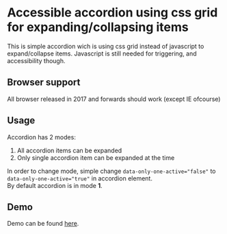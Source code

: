 # Accessible accordion using css grid for expanding/collapsing items  

This is simple accordion wich is using css grid instead of javascript to expand/collapse items. Javascript is still needed for triggering, and accessibility though.  

## Browser support  
All browser released in 2017 and forwards should work (except IE ofcourse)  

## Usage  
Accordion has 2 modes:  
1. All accordion items can be expanded  
2. Only single accordion item can be expanded at the time

In order to change mode, simple change `data-only-one-active="false"` to `data-only-one-active="true"` in accordion element.  
By default accordion is in mode **1**.  

## Demo
Demo can be found [here](https://codepen.io/bojanS/pen/XWyaNrr, "Accessible accordion using css grid").